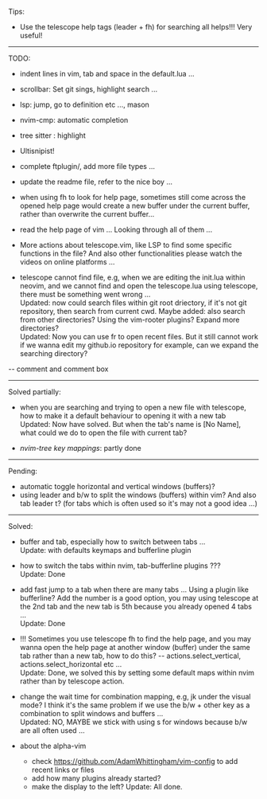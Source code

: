 Tips:
- Use the telescope help tags (leader + fh) for searching all helps!!! Very useful!

-------------------------------------------------------------------------------------------------------------------------------------------------------

TODO:

- indent lines in vim, tab and space in the default.lua ...

- scrollbar: Set git sings, highlight search  ...

- lsp: jump, go to definition etc ..., mason  

- nvim-cmp: automatic completion  
- tree sitter : highlight  

- Ultisnipist!  

- complete ftplugin/, add more file types ...

- update the readme file, refer to the nice boy ...  

- when using <leader>fh to look for help page, sometimes still come across the opened help page would create a new buffer under the current buffer, rather than overwrite the current buffer...  

- read the help page of vim ... Looking through all of them ...  
- More actions about telescope.vim, like LSP to find some specific functions in the file? And also other functionalities please watch the videos on online platforms ...  

- telescope cannot find file, e.g, when we are editing the init.lua within neovim, and we cannot find and open the telescope.lua using telescope, there must be something went wrong ...  
  Updated: now could search files within git root driectory, if it's not git repository, then search from current cwd. Maybe added: also search from other directories? Using the vim-rooter plugins? Expand more directories?   
  Updated: Now you can use <leader>fr to open recent files. But it still cannot work if we wanna edit my github.io repository for example, can we expand the searching directory?  

-- comment and comment box

-------------------------------------------------------------------------------------------------------------------------------------------------------

Solved partially:  
- when you are searching and trying to open a new file with telescope, how to make it a default behaviour to opening it with a new tab  
  Updated: Now have solved. But when the tab's name is [No Name], what could we do to open the file with current tab?  

- *nvim-tree key mappings*: partly done

-------------------------------------------------------------------------------------------------------------------------------------------------------

Pending:  
- automatic toggle horizontal and vertical windows (buffers)?
- using leader and b/w to split the windows (buffers) within vim? And also tab leader t? (for tabs which is often used so it's may not a good idea ...)


-------------------------------------------------------------------------------------------------------------------------------------------------------

Solved:
- buffer and tab, especially how to switch between tabs ...  
  Update: with defaults keymaps and bufferline plugin

- how to switch the tabs within nvim, tab-bufferline plugins ???  
  Update: Done

- add fast jump to a tab when there are many tabs ... Using a plugin like bufferline? Add the number is a good option, you may using telescope at the 2nd tab and the new tab is 5th because you already opened 4 tabs ...  
  Update: Done

- !!! Sometimes you use telescope <leader>fh to find the help page, and you may wanna open the help page at another window (buffer) under the same tab rather than a new tab, how to do this?  -- actions.select_vertical, actions.select_horizontal etc ...  
  Update: Done, we solved this by setting some default maps within nvim rather than by telescope action.

- change the wait time for combination mapping, e.g, jk under the visual mode? I think it's the same problem if we use the b/w + other key as a combination to split windows and buffers ...  
  Updated: NO, MAYBE we stick with using s for windows because b/w are all often used ...

- about the alpha-vim
  - check https://github.com/AdamWhittingham/vim-config to add recent links or files
  - add how many plugins already started?
  - make the display to the left?
  Update: All done.


